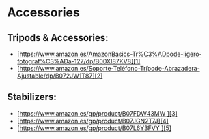 
# Accessories

## Tripods & Accessories:
- [https://www.amazon.es/AmazonBasics-Tr%C3%ADpode-ligero-fotograf%C3%ADa-127/dp/B00XI87KV8][1]
- [https://www.amazon.es/Soporte-Teléfono-Trípode-Abrazadera-Ajustable/dp/B072JW1T87][2]

## Stabilizers:

- [https://www.amazon.es/gp/product/B07FDW43MW ][3]
- [https://www.amazon.es/gp/product/B07JGN2T7J][4]
- [https://www.amazon.es/gp/product/B07L6Y3FVY ][5]

[1]:	https://www.amazon.es/AmazonBasics-Tr%C3%ADpode-ligero-fotograf%C3%ADa-127/dp/B00XI87KV8
[2]:	https://www.amazon.es/Soporte-Tel%C3%A9fono-Tr%C3%ADpode-Abrazadera-Ajustable/dp/B072JW1T87
[3]:	https://www.amazon.es/gp/product/B07FDW43MW
[4]:	https://www.amazon.es/gp/product/B07JGN2T7J
[5]:	https://www.amazon.es/gp/product/B07L6Y3FVY